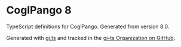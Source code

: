# CoglPango 8

TypeScript definitions for CoglPango. Generated from version 8.0.

Generated with [gi.ts](https://gitlab.gnome.org/ewlsh/gi.ts) and tracked in the [gi-ts Organization on GitHub](https://github.com/gi-ts).
